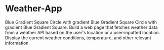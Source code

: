 # Weather-App


Blue Gradient Square Circle with gradient Blue Gradient Square Circle with gradient Blue Gradient Square.
Build a web page that fetches weather data from a weather API based on the user's location or a user-inputted location. Display the current weather conditions, temperature, and other relevant information.

